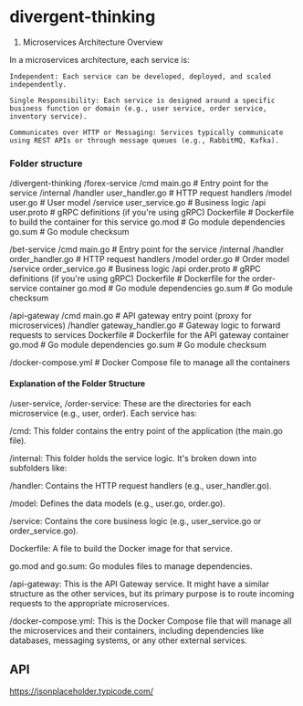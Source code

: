 # divergent-thinking

1. Microservices Architecture Overview

In a microservices architecture, each service is:

    Independent: Each service can be developed, deployed, and scaled independently.

    Single Responsibility: Each service is designed around a specific business function or domain (e.g., user service, order service, inventory service).

    Communicates over HTTP or Messaging: Services typically communicate using REST APIs or through message queues (e.g., RabbitMQ, Kafka).


### Folder structure
/divergent-thinking
  /forex-service
    /cmd
      main.go                # Entry point for the service
    /internal
      /handler
        user_handler.go      # HTTP request handlers
      /model
        user.go              # User model
      /service
        user_service.go      # Business logic
    /api
      user.proto             # gRPC definitions (if you're using gRPC)
    Dockerfile               # Dockerfile to build the container for this service
    go.mod                   # Go module dependencies
    go.sum                   # Go module checksum

  /bet-service
    /cmd
      main.go                # Entry point for the service
    /internal
      /handler
        order_handler.go     # HTTP request handlers
      /model
        order.go             # Order model
      /service
        order_service.go     # Business logic
    /api
      order.proto            # gRPC definitions (if you're using gRPC)
    Dockerfile               # Dockerfile for the order-service container
    go.mod                   # Go module dependencies
    go.sum                   # Go module checksum

  /api-gateway
    /cmd
      main.go                # API gateway entry point (proxy for microservices)
    /handler
      gateway_handler.go     # Gateway logic to forward requests to services
    Dockerfile               # Dockerfile for the API gateway container
    go.mod                   # Go module dependencies
    go.sum                   # Go module checksum

  /docker-compose.yml        # Docker Compose file to manage all the containers

#### Explanation of the Folder Structure

/user-service, /order-service: These are the directories for each microservice (e.g., user, order). Each service has:

/cmd: This folder contains the entry point of the application (the main.go file).

/internal: This folder holds the service logic. It's broken down into subfolders like:

/handler: Contains the HTTP request handlers (e.g., user_handler.go).

/model: Defines the data models (e.g., user.go, order.go).

/service: Contains the core business logic (e.g., user_service.go or order_service.go).

Dockerfile: A file to build the Docker image for that service.

go.mod and go.sum: Go modules files to manage dependencies.

/api-gateway: This is the API Gateway service. It might have a similar structure as the other services, but its primary purpose is to route incoming requests to the appropriate microservices.

/docker-compose.yml: This is the Docker Compose file that will manage all the microservices and their containers, including dependencies like databases, messaging systems, or any other external services.

## API
https://jsonplaceholder.typicode.com/